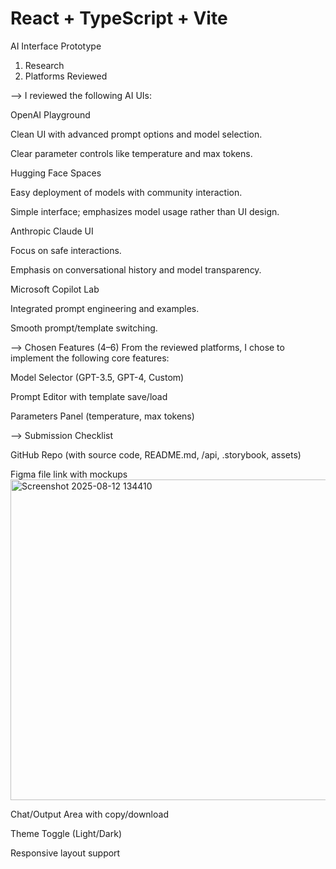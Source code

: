 # React + TypeScript + Vite

AI Interface Prototype
1. Research
2.  Platforms Reviewed
   
--> I reviewed the following AI UIs:

OpenAI Playground

Clean UI with advanced prompt options and model selection.

Clear parameter controls like temperature and max tokens.

Hugging Face Spaces

Easy deployment of models with community interaction.

Simple interface; emphasizes model usage rather than UI design.

Anthropic Claude UI

Focus on safe interactions.

Emphasis on conversational history and model transparency.

Microsoft Copilot Lab

Integrated prompt engineering and examples.

Smooth prompt/template switching.

--> Chosen Features (4–6)
From the reviewed platforms, I chose to implement the following core features:

Model Selector (GPT-3.5, GPT-4, Custom)

Prompt Editor with template save/load

Parameters Panel (temperature, max tokens)


--> Submission Checklist

 GitHub Repo (with source code, README.md, /api, .storybook, assets)

 Figma file link with mockups
 <img width="1080" height="513" alt="Screenshot 2025-08-12 134410" src="https://github.com/user-attachments/assets/0a108547-4e99-46b7-97ae-70c870b38aed" />

Chat/Output Area with copy/download

Theme Toggle (Light/Dark)

Responsive layout support


